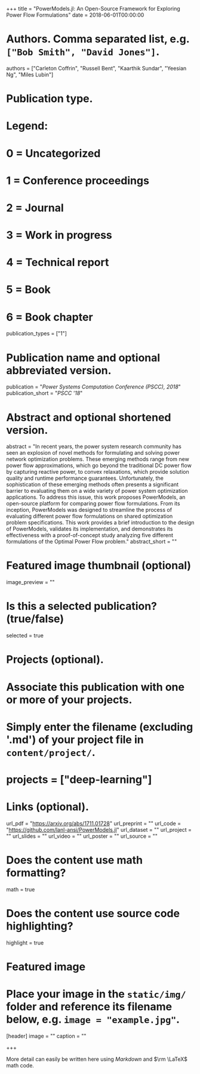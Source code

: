 +++
title = "PowerModels.jl: An Open-Source Framework for Exploring Power Flow Formulations"
date = 2018-06-01T00:00:00

# Authors. Comma separated list, e.g. `["Bob Smith", "David Jones"]`.
authors = ["Carleton Coffrin", "Russell Bent", "Kaarthik Sundar", "Yeesian Ng", "Miles Lubin"]

# Publication type.
# Legend:
# 0 = Uncategorized
# 1 = Conference proceedings
# 2 = Journal
# 3 = Work in progress
# 4 = Technical report
# 5 = Book
# 6 = Book chapter
publication_types = ["1"]

# Publication name and optional abbreviated version.
publication = "*Power Systems Computation Conference (PSCC), 2018*"
publication_short = "*PSCC '18*"

# Abstract and optional shortened version.
abstract = "In recent years, the power system research community has seen an explosion of novel methods for formulating and solving power network optimization problems. These emerging methods range from new power flow approximations, which go beyond the traditional DC power flow by capturing reactive power, to convex relaxations, which provide solution quality and runtime performance guarantees. Unfortunately, the sophistication of these emerging methods often presents a significant barrier to evaluating them on a wide variety of power system optimization applications. To address this issue, this work proposes PowerModels, an open-source platform for comparing power flow formulations. From its inception, PowerModels was designed to streamline the process of evaluating different power flow formulations on shared optimization problem specifications. This work provides a brief introduction to the design of PowerModels, validates its implementation, and demonstrates its effectiveness with a proof-of-concept study analyzing five different formulations of the Optimal Power Flow problem."
abstract_short = ""

# Featured image thumbnail (optional)
image_preview = ""

# Is this a selected publication? (true/false)
selected = true

# Projects (optional).
#   Associate this publication with one or more of your projects.
#   Simply enter the filename (excluding '.md') of your project file in `content/project/`.
# projects = ["deep-learning"]

# Links (optional).
url_pdf = "https://arxiv.org/abs/1711.01728"
url_preprint = ""
url_code = "https://github.com/lanl-ansi/PowerModels.jl"
url_dataset = ""
url_project = ""
url_slides = ""
url_video = ""
url_poster = ""
url_source = ""

# Does the content use math formatting?
math = true

# Does the content use source code highlighting?
highlight = true

# Featured image
# Place your image in the `static/img/` folder and reference its filename below, e.g. `image = "example.jpg"`.
[header]
image = ""
caption = ""

+++

More detail can easily be written here using *Markdown* and $\rm \LaTeX$ math code.